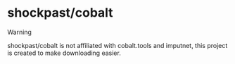 # shockpast/cobalt

> [!WARNING]  
> shockpast/cobalt is not affiliated with cobalt.tools and imputnet, this project is created to make downloading easier.